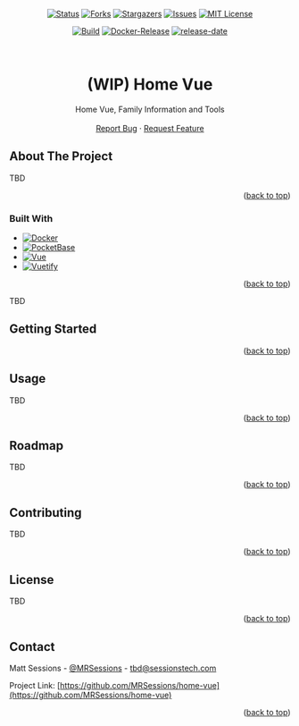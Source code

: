 <!-- Improved compatibility of back to top link: See: https://github.com/othneildrew/Best-README-Template/pull/73 -->
<a name="readme-top"></a>

<!-- PROJECT SHIELDS -->
<!--
*** I'm using markdown "reference style" links for readability.
*** Reference links are enclosed in brackets [ ] instead of parentheses ( ).
*** See the bottom of this document for the declaration of the reference variables
*** for contributors-url, forks-url, etc. This is an optional, concise syntax you may use.
*** https://www.markdownguide.org/basic-syntax/#reference-style-links
-->
<!-- [![Contributors][contributors-shield]][contributors-url] -->
<div align="center">

[![Status][status-shield]][project-url]
[![Forks][forks-shield]][forks-url]
[![Stargazers][stars-shield]][stars-url]
[![Issues][issues-shield]][issues-url]
[![MIT License][license-shield]][license-url]

[![Build][build-shield]]()
[![Docker-Release][docker-release-shield]][release-url]
[![release-date][release-date-shield]][release-url]


</div>
<!-- [![LinkedIn][linkedin-shield]][linkedin-url] -->



<!-- PROJECT LOGO -->
<br />
<div align="center">
  <!-- <a href="https://github.com/MRSessions/home-vue">
    <img src="images/logo.png" alt="Logo" width="80" height="80">
  </a> -->

  <h1 align="center">(WIP) Home Vue</h1>

  <p align="center">
    Home Vue, Family Information and Tools
    <!-- <br /> -->
    <!-- <a href="https://github.com/MRSessions/home-vue"><strong>Explore the docs »</strong></a> -->
    <br />
    <br />
    <!-- <a href="https://github.com/MRSessions/home-vue">View Demo</a>
    · -->
    <a href="https://github.com/MRSessions/home-vue/issues">Report Bug</a>
    ·
    <a href="https://github.com/MRSessions/home-vue/issues">Request Feature</a>
  </p>
</div>



<!-- TABLE OF CONTENTS -->
<!-- <details>
  <summary>Table of Contents</summary>
  <ol>
    <li>
      <a href="#about-the-project">About The Project</a>
      <ul>
        <li><a href="#built-with">Built With</a></li>
      </ul>
    </li>
    <li>
      <a href="#getting-started">Getting Started</a>
      <ul>
        <li><a href="#prerequisites">Prerequisites</a></li>
        <li>
          <a href="#installation-and-setup">Installation and Setup</a>
            <ul><a href="#docker-dev-environments">Docker Dev Environments</a></ul>
            <ul><a href="#local-non-docker">Local (Non-Docker)</a></ul>
            <ul><a href="#docker">Docker</a></ul>
        </li>
      </ul>
    </li>
    <li><a href="#usage">Usage</a></li>
    <li><a href="#roadmap">Roadmap</a></li>
    <li><a href="#contributing">Contributing</a></li>
    <li><a href="#license">License</a></li>
    <li><a href="#contact">Contact</a></li>
    <li><a href="#acknowledgments">Acknowledgments</a></li>
  </ol>
</details> -->



<!-- ABOUT THE PROJECT -->
## About The Project

<!-- [![Product Name Screen Shot][product-screenshot]](https://example.com) -->

TBD

<!-- I started working with PocketBase and Vue/Vuetify on a couple of side projects and found that I was referencing one when creating a new project from scratch. After that, I decided that I wanted to try and create a starter template for anyone to be able to use.

Here's why:
* Your time should be focused on the core of your application, not having to create everything from scratch.
* Comes out of the box with a Vue Admin Setup page (but is still customizable through the `pocketbase.go` file)
* Comes with a default layout to get you up and started quickly

Of course, no one template will serve all projects since your needs may be different. I'll be adding more customizability in the near future. You may also suggest changes by forking this repo and creating a pull request or opening an issue. -->

<p align="right">(<a href="#readme-top">back to top</a>)</p>



### Built With

* [![Docker][docker-shield]][docker-url]
* [![PocketBase][PocketBase.io]][Pocketbase-url]
* [![Vue][Vue.js]][Vue-url]
* [![Vuetify][Vuetify.js]][Vuetify-url]

<p align="right">(<a href="#readme-top">back to top</a>)</p>



<!-- GETTING STARTED -->
TBD
## Getting Started

<!-- These instructions will get you a copy of the project up and running on your local machine for development and testing purposes.

### Prerequisites

- [Node 18.14.0+](https://nodejs.org/en/download/)
- [Go 1.20.1+](https://go.dev/dl/)
- [Docker (Recommended)](https://docker.com/get-started)

### Installation and Setup

1. Clone the repo
   ```sh
   git clone https://github.com/MRSessions/home-vue.git
    ```

#### Docker Dev Environments

> Coming soon!

#### Local (Non-Docker)

> *Note: You can run the project separately with the default ports 8090 (PocketBase) and 3000 (Vue). The defult .env file is using `VITE_POCKETBASE_URL` to set the PocketBase URL. You can change this to point to a different PocketBase instance or if you change the port.*

1. In the pocket-base directory, run the following command to start the PocketBase server
    ```sh
    go run . serve #Runs PocketBase on default port 8090
    ```
2. In the vue-client directory, install NPM packages
    ```sh
    npm install
    ```
3. In the vue-client directory, run the following command to start the Vue server
    ```sh
    npm run dev #Runs Vue on default port 3000
    ```

#### Docker

- The easiest way to run is use Docker Compose
    ```sh
    docker-compose up --build
    ```
    or to recreate the container
    ```sh
    docker-compose up --build --force-recreate
    ``` -->

<p align="right">(<a href="#readme-top">back to top</a>)</p>



<!-- USAGE EXAMPLES -->
## Usage
TBD

<!-- ### PocketBase

#### Defaults

I have setup PocketBase to remove(rewrite) the PocketBase default routes. By default, it is allowed. If you want to disable PocketBase routes, you can set the environment variable `POCKETBASE_DISABLE_UI` to `true`. This will keep users from accessing the PocketBase UI. Find details in below code sections.

<details>
  <summary>pocketbase.go</summary>

  ```go
  func main() {
    app.OnBeforeServe().Add(func(e *core.ServeEvent) error {
      if getenvBool("POCKETBASE_DISABLE_UI") {
        e.Router.Pre(middleware.Rewrite(map[string]string{
          "/_":  "/",
          "/_*": "/",
        }))
        log.Default().Println("PocketBase UI is disabled")
      }
      e.Router.GET("/*", apis.StaticDirectoryHandler(os.DirFS(publicDir), indexFallback))
      return nil
    })
  }

  func getenvBool(key string) bool {
    val := os.Getenv(key)
    ret, err := strconv.ParseBool(val)
    if err != nil {
      return false
    }
    return ret
  }
  ```

</details>

<details>
  <summary>docker-compose.yml</summary>

  ```yml
  version: "3"

  home-vue:
    image: ghcr.io/mrsessions/home-vue:latest
    container_name: home-vue
    restart: unless-stopped
    environment:
      - POCKETBASE_DISABLE_UI=false # Set to true to disable PocketBase UI
    volumes:
      - ./pocketbase:/data
    ports:
      - 8090:8090

  volumes:
    home-vue:
  ```
</details>

<details>
  <summary>Dockerfile (Build Final Image Section)</summary>

  ```dockerfile
  # build final image
  FROM golang:1.20.0-alpine3.17 AS final

  WORKDIR /app

  COPY --from=builder /app/pocketbase ./

  COPY --from=node-builder /app/dist ./dist

  # Set to true to disable the PocketBase UI if not using Docker Compose
  ENV POCKETBASE_DISABLE_UI=false

  EXPOSE 8090

  RUN ls /app

  CMD ["/app/pocketbase", "serve", "--http=0.0.0.0:8090"]
  ```

</details>

> *Note: I plan to setup environment variables for initial setup of PocketBase. This will allow you to set the default username and password with `docker-compose.yml` instead of having to go through the setup process.*

**(*To be Deprecated*)** There is an Initial Check API endpoint (`/api/init-check`) that the Vue client will check if the PocketBase instance is setup. If it is not, it will redirect the user to the setup-admin page to setup the inital admin. If it is setup, it will redirect back to the home page.

#### Migrations

- PocketBase has a built-in migration system. You can create a migration file by running the following command:
    ```sh
    go run . migration create <migration-name>
    ```

- PocketBase will automatically migrate the database when the server starts. You can also run the migrations manually by running the following command:
    ```sh
    go run . migration up
    ```

- You can also rollback the migrations by running the following command:
    ```sh
    go run . migration down
    ```

- After creating migrations or updating the schema with PocketBase, if you want to generate typescript definitions, you can use the [pocketbase-typegen](https://github.com/patmood/pocketbase-typegen) commands:
    ```sh
    npx pocketbase-typegen --db .pocket-base/pb_data/data.db
    ```
> *Note: This will generate a typescript file in the rot directory called `pocketbase-types.ts`. This file will be used to generate the typescript definitions for the PocketBase schema to use in your code.*

### Vue -->

<p align="right">(<a href="#readme-top">back to top</a>)</p>



<!-- ROADMAP -->
## Roadmap

TBD

<!-- 
- [x] Add section on migrations.
- [x] Add default layout
- [x] Create initialize PB page in Vue to create first PocketBase Admin
- [x] Clean up README.md
  - [x] [Add Pocketbase Typegen](https://github.com/patmood/pocketbase-typegen) (Generate typescript definitions from your pocketbase.io schema.) documentation
- [ ] Create a Docker Dev Environment
- [ ] Add a section for a quick how to use the PocketBase API in Vue (Refer to the [PocketBase API Docs](https://pocketbase.io/docs/api))

See the [open issues](https://github.com/MRSessions/home-vue/issues) for a full list of proposed features (and known issues). -->

<p align="right">(<a href="#readme-top">back to top</a>)</p>



<!-- CONTRIBUTING -->
## Contributing

TBD

<!-- Contributions are what make the open source community such an amazing place to learn, inspire, and create. Any contributions you make are **greatly appreciated**.

If you have a suggestion that would make this better, please fork the repo and create a pull request. You can also simply open an issue with the tag "enhancement".
Don't forget to give the project a star! Thanks again!

1. Fork the Project
2. Create your Feature (`git checkout -b feature/AmazingFeature`) or Bug Fix (`git checkout -b bug/AmazingBugFix`)
3. Commit your Changes (`git commit -m 'Add some AmazingFeature or some AmazingBugFix'`)
4. Push to the Branch (`git push origin feature/AmazingFeature` or `git push origin bug/AmazingBugFix`)
5. Open a Pull Request
   1. If your change includes quite a bit of change, please document the changes in detail in the pull request. -->

<p align="right">(<a href="#readme-top">back to top</a>)</p>



<!-- LICENSE -->
## License

TBD

<!-- Distributed under the MIT License. See `LICENSE` for more information. -->

<p align="right">(<a href="#readme-top">back to top</a>)</p>



<!-- CONTACT -->
## Contact

Matt Sessions - [@MRSessions](https://github.com/MRSessions) - tbd@sessionstech.com

Project Link: [https://github.com/MRSessions/home-vue](https://github.com/MRSessions/home-vue)

<p align="right">(<a href="#readme-top">back to top</a>)</p>



<!-- ACKNOWLEDGMENTS -->
<!-- ## Acknowledgments

Use this space to list resources you find helpful and would like to give credit to. I've included a few of my favorites to kick things off!

* [Choose an Open Source License](https://choosealicense.com)
* [GitHub Emoji Cheat Sheet](https://www.webpagefx.com/tools/emoji-cheat-sheet)
* [Malven's Flexbox Cheatsheet](https://flexbox.malven.co/)
* [Malven's Grid Cheatsheet](https://grid.malven.co/)
* [Img Shields](https://shields.io)
* [GitHub Pages](https://pages.github.com)
* [Font Awesome](https://fontawesome.com)
* [React Icons](https://react-icons.github.io/react-icons/search)

<p align="right">(<a href="#readme-top">back to top</a>)</p> -->



<!-- MARKDOWN LINKS & IMAGES -->
<!-- https://www.markdownguide.org/basic-syntax/#reference-style-links -->

[project-url]: https://github.com/MRSessions/home-vue
[status-shield]: https://img.shields.io/badge/status-active-success.svg?style=for-the-badge
[forks-shield]: https://img.shields.io/github/forks/MRSessions/home-vue.svg?style=for-the-badge
[forks-url]: https://github.com/MRSessions/home-vue/network/members
[stars-shield]: https://img.shields.io/github/stars/MRSessions/home-vue.svg?style=for-the-badge
[stars-url]: https://github.com/MRSessions/home-vue/stargazers
[issues-shield]: https://img.shields.io/github/issues/MRSessions/home-vue.svg?style=for-the-badge
[issues-url]: https://github.com/MRSessions/home-vue/issues
[license-shield]: https://img.shields.io/github/license/MRSessions/home-vue.svg?style=for-the-badge
[license-url]: https://github.com/MRSessions/home-vue/blob/master/LICENSE
[build-shield]: https://img.shields.io/github/actions/workflow/status/MRsessions/home-vue/build-single-docker-image.yml?style=for-the-badge
[build-url]: https://github.com/MRSessions/home-vue/actions
[prerelease-shield]: https://img.shields.io/github/v/release/MRSessions/home-vue?color=s&include_prereleases&label=Pre-release&logo=s&logoColor=s&style=for-the-badge
[release-date-shield]: https://img.shields.io/github/release-date-pre/mrsessions/home-vue?label=Released&style=for-the-badge
[docker-release-shield]: https://img.shields.io/github/v/tag/mrsessions/home-vue?include_prereleases&label=docker&style=for-the-badge
[release-url]: https://github.com/MRSessions/home-vue/pkgs/container/home-vue


[Vue.js]: https://img.shields.io/badge/Vue.js-3.2.38+-35495E?style=for-the-badge&logo=vuedotjs&logoColor=4FC08D
[Vue-url]: https://vuejs.org/
[Vuetify.js]: https://img.shields.io/badge/Vuetify-3.0.0+-green?style=for-the-badge&logo=vuetify&logoColor=blue
[Vuetify-url]: https://next.vuetifyjs.com/en/
[PocketBase.io]: https://img.shields.io/badge/PocketBase-0.13.2+-b8dbe4?style=for-the-badge&logo=pocketbase&logoColor=b8dbe4
[Pocketbase-url]: https://pocketbase.io
[docker-shield]: https://img.shields.io/badge/Docker-latest-blue?style=for-the-badge&logo=docker&logoColor=blue
[docker-url]: https://docker.com


<!-- Created with the help of https://github.com/othneildrew/Best-README-Template/pull/73 -->